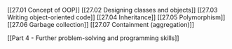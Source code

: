 [[27.01 Concept of OOP]]
[[27.02 Designing classes and objects]]
[[27.03 Writing object-oriented code]]
[[27.04 Inheritance]]
[[27.05 Polymorphism]]
[[27.06 Garbage collection]]
[[27.07 Containment (aggregation)]]

[[Part 4 - Further problem-solving and programming skills]]
